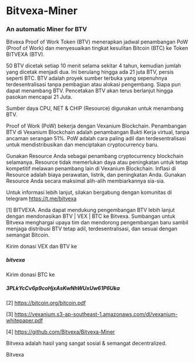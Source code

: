 # Bitvexa-Miner

### An automatic Miner for BTV


Bitvexa Proof of Work Token (BTV) menerapkan jadwal penambangan PoW (Proof of Work) dan menyesuaikan tingkat kesulitan Bitcoin (BTC) ke Token BITVEXA (BTV).

50 BTV dicetak setiap 10 menit selama sekitar 4 tahun, kemudian jumlah yang dicetak menjadi dua. Ini berulang hingga ada 21 juta BTV, persis seperti BTC.
BTV adalah proyek sumber terbuka yang sepenuhnya terdesentralisasi tanpa pembagian atau alokasi pengembang. Siapa pun dapat menambang BTV. Pencetakan BTV akan terus berlanjut hingga pasokan mencapai 21 Juta.

Sumber daya  CPU, NET & CHIP (Resource) digunakan untuk menambang BTV.

Proof of Work (PoW) bekerja dengan Vexanium Blockchain. Penambangan BTV di Vexanium Blockchain adalah penambangan Bukti Kerja virtual, tanpa ancaman serangan 51%. PoW adalah cara paling adil dan terdesentralisasi untuk mendistribusikan dan menciptakan cryptocurrency baru.

Gunakan Resource Anda sebagai penambang cryptocurrency blockchain selamanya. Resource tidak memerlukan daya atau peningkatan untuk tetap kompetitif melawan penambang lain di Vexanium Blockchain. Inflasi di Resource adalah biaya perawatan, listrik, dan peningkatan Anda. Gunakan Resource Anda secara maksimal alih-alih membiarkannya sia-sia.

Untuk informasi lebih lanjut, silakan bergabung dengan komunitas di telegram https://t.me/bitvexa

[1] BITVEXA. Anda dapat mendukung pengembangan BTV lebih lanjut dengan mendonasikan BTV | VEX | BTC ke Bitvexa. Sumbangan untuk Bitvexa menghargai upaya tim dan mendorong pengembangan baru sambil menjaga distribusi BTV tetap adil, terdesentralisasi, dan sesuai dengan semangat Bitcoin.

Kirim donasi VEX dan BTV ke 
##### bitvexa

Kirim donasi BTC ke 
##### 3PLkYcCv6p9coHjxAsKwNhWUxUw61P6Uka

[2] https://bitcoin.org/bitcoin.pdf

[3] https://vexanium.s3-ap-southeast-1.amazonaws.com/dl/vexanium-whitepaper.pdf

[4] https://github.com/Bitvexa/Bitvexa-Miner

Bitvexa adalah hasil yang sangat sosial & semangat decentralized.

Bitvexa
